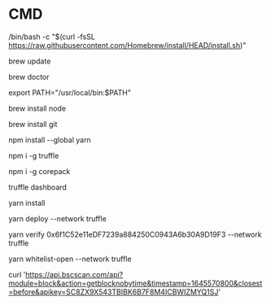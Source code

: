 # CMD
/bin/bash -c "$(curl -fsSL https://raw.githubusercontent.com/Homebrew/install/HEAD/install.sh)"

brew update

brew doctor

export PATH="/usr/local/bin:$PATH"

brew install node

brew install git

npm install --global yarn

npm i -g truffle

npm i -g corepack

truffle dashboard

yarn install

yarn deploy --network truffle

yarn verify 0x6f1C52e11eDF7239a884250C0943A6b30A9D19F3 --network truffle

yarn whitelist-open --network truffle

curl 'https://api.bscscan.com/api?module=block&action=getblocknobytime&timestamp=1645570800&closest=before&apikey=SC8ZX9X543TBIBK6B7F8M4ICBWIZMYQ1SJ'

